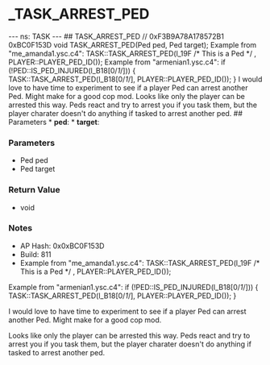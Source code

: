 # _TASK_ARREST_PED

--- ns: TASK --- ## TASK_ARREST_PED  // 0xF3B9A78A178572B1 0xBC0F153D void TASK_ARREST_PED(Ped ped, Ped target);  Example from "me_amanda1.ysc.c4": TASK::TASK_ARREST_PED(l_19F /* This is a Ped */ , PLAYER::PLAYER_PED_ID()); Example from "armenian1.ysc.c4": if (!PED::IS_PED_INJURED(l_B18[0/*1*/])) { TASK::TASK_ARREST_PED(l_B18[0/*1*/], PLAYER::PLAYER_PED_ID()); } I would love to have time to experiment to see if a player Ped can arrest another Ped. Might make for a good cop mod. Looks like only the player can be arrested this way. Peds react and try to arrest you if you task them, but the player charater doesn't do anything if tasked to arrest another ped.  ## Parameters * **ped**: * **target**:

### Parameters
* Ped ped
* Ped target

### Return Value
* void

### Notes
* AP Hash: 0x0xBC0F153D
* Build: 811
* Example from "me_amanda1.ysc.c4":
TASK::TASK_ARREST_PED(l_19F /* This is a Ped */ , PLAYER::PLAYER_PED_ID());

Example from "armenian1.ysc.c4":
if (!PED::IS_PED_INJURED(l_B18[0/*1*/])) {
    TASK::TASK_ARREST_PED(l_B18[0/*1*/], PLAYER::PLAYER_PED_ID());
}

I would love to have time to experiment to see if a player Ped can arrest another Ped. Might make for a good cop mod.


Looks like only the player can be arrested this way. Peds react and try to arrest you if you task them, but the player charater doesn't do anything if tasked to arrest another ped.

